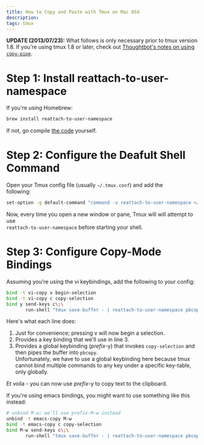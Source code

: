 ```yaml
---
title: How to Copy and Paste with Tmux on Mac OSX
description: 
tags: tmux
---
```


**UPDATE (2013/07/23):** What follows is only necessary prior to tmux
version 1.8. If you're using tmux 1.8 or later, check out [Thoughtbot's
notes on using
`copy-pipe`](http://robots.thoughtbot.com/post/55885045171/tmux-copy-paste-on-os-x-a-better-future).

# Step 1: Install reattach-to-user-namespace

If you're using Homebrew:

``` bash
brew install reattach-to-user-namespace
```

If not, go compile [the
code](https://github.com/ChrisJohnsen/tmux-MacOSX-pasteboard) yourself.

# Step 2: Configure the Deafult Shell Command

Open your Tmux config file (usually `~/.tmux.conf`) and add
the\
following:

``` bash
set-option -g default-command "command -v reattach-to-user-namespace >/dev/null 2>&1 && reattach-to-user-namespace -l $SHELL || $SHELL -l"
```

Now, every time you open a new window or pane, Tmux will will attempt to
use\
`reattach-to-user-namespace` before starting your shell.

# Step 3: Configure Copy-Mode Bindings

Assuming you're using the vi keybindings, add the following to your
config:

``` bash
bind -t vi-copy v begin-selection
bind -t vi-copy c copy-selection
bind y send-keys c\;\
       run-shell "tmux save-buffer - | reattach-to-user-namespace pbcopy"
```

Here's what each line does:

1.  Just for convenience; pressing v will now begin a selection.
2.  Provides a key binding that we'll use in line 3.
3.  Provides a global keybinding (*prefix*-y) that invokes
    `copy-selection` and then pipes the buffer into
    `pbcopy`.\
    Unfortunately, we have to use a global keybinding here because tmux
    cannot bind multiple commands to any key under a specific key-table,
    only globally.

Et voila - you can now use *prefix*-y to copy text to the clipboard.

If you're using emacs bindings, you might want to use something like
this\
instead:

``` bash
# unbind M-w; we'll use prefix-M-w instead
unbind -t emacs-copy M-w
bind -t emacs-copy c copy-selection
bind M-w send-keys c\;\
       run-shell "tmux save-buffer - | reattach-to-user-namespace pbcopy"
```
